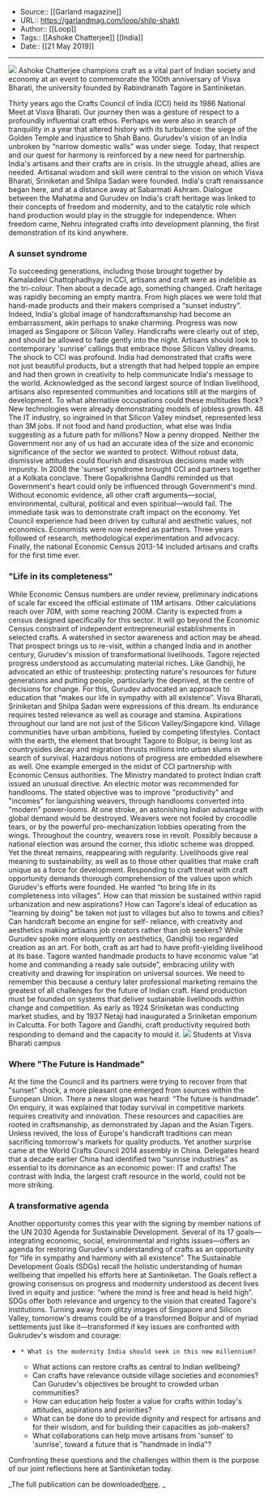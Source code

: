 ﻿
  * Source:: [[Garland magazine]]
  * URL:: https://garlandmag.com/loop/shilp-shakti
  * Author:: [[Loop]]
  * Tags:: [[Ashoke Chatterjee]] [[India]]
  * Date:: [[21 May 2019]]


* * *
[![](https://garlandmag.com/wp-content/uploads/2019/05/Clipboard-Image.jpg)](https://garlandmag.com/wp-content/uploads/2019/05/Clipboard-Image.jpg)
Ashoke Chatterjee champions craft as a vital part of Indian society and economy at an event to commemorate the 100th anniversary of Visva Bharati, the university founded by Rabindranath Tagore in Santiniketan.
 
Thirty years ago the Crafts Council of India (CCI) held its 1986 National Meet at Visva Bharati. Our journey then was a gesture of respect to a profoundly influential craft ethos. Perhaps we were also in search of tranquility in a year that altered history with its turbulence: the siege of the Golden Temple and injustice to Shah Bano. Gurudev's vision of an India unbroken by “narrow domestic walls” was under siege. Today, that respect and our quest for harmony is reinforced by a new need for partnership. India's artisans and their crafts are in crisis. In the struggle ahead, allies are needed.
Artisanal wisdom and skill were central to the vision on which Visva Bharati, Sriniketan and Shilpa Sadan were founded. India's craft renaissance began here, and at a distance away at Sabarmati Ashram. Dialogue between the Mahatma and Gurudev on India's craft heritage was linked to their concepts of freedom and modernity, and to the catalytic role which hand production would play in the struggle for independence. When freedom came, Nehru integrated crafts into development planning, the first demonstration of its kind anywhere.
### A sunset syndrome
To succeeding generations, including those brought together by Kamaladevi Chattophadhyay in CCI, artisans and craft were as indelible as the tri-colour. Then about a decade ago, something changed. Craft heritage was rapidly becoming an empty mantra. From high places we were told that hand-made products and their makers comprised a “sunset industry”. Indeed, India's global image of handcraftsmanship had become an embarrassment, akin perhaps to snake charming. Progress was now imaged as Singapore or Silicon Valley. Handicrafts were clearly out of step, and should be allowed to fade gently into the night. Artisans should look to contemporary 'sunrise' callings that embrace those Silicon Valley dreams. The shock to CCI was profound. India had demonstrated that crafts were not just beautiful products, but a strength that had helped topple an empire and had then grown in creativity to help communicate India's message to the world. Acknowledged as the second largest source of Indian livelihood, artisans also represented communities and locations still at the margins of development. To what alternative occupations could these multitudes flock? New technologies were already demonstrating models of jobless growth. 48
The IT industry, so ingrained in that Silicon Valley mindset, represented less than 3M jobs. If not food and hand production, what else was India suggesting as a future path for millions? Now a penny dropped. Neither the Government nor any of us had an accurate idea of the size and economic significance of the sector we wanted to protect. Without robust data, dismissive attitudes could flourish and disastrous decisions made with impunity.
In 2008 the 'sunset' syndrome brought CCI and partners together at a Kolkata conclave. There Gopalkrishna Gandhi reminded us that Government's heart could only be influenced through Government's mind. Without economic evidence, all other craft arguments—social, environmental, cultural, political and even spiritual—would fail. The immediate task was to demonstrate craft impact on the economy. Yet Council experience had been driven by cultural and aesthetic values, not economics. Economists were now needed as partners. Three years followed of research, methodological experimentation and advocacy. Finally, the national Economic Census 2013-14 included artisans and crafts for the first time ever.
### "Life in its completeness"
While Economic Census numbers are under review, preliminary indications of scale far exceed the official estimate of 11M artisans. Other calculations reach over 70M, with some reaching 200M. Clarity is expected from a census designed specifically for this sector. It will go beyond the Economic Census constraint of independent entrepreneurial establishments in selected crafts. A watershed in sector awareness and action may be ahead. That prospect brings us to re-visit, within a changed India and in another century, Gurudev's mission of transformational livelihoods.
Tagore rejected progress understood as accumulating material riches. Like Gandhiji, he advocated an ethic of trusteeship: protecting nature's resources for future generations and putting people, particularly the deprived, at the centre of decisions for change. For this, Gurudev advocated an approach to education that “makes our life in sympathy with all existence”. Visva Bharati, Sriniketan and Shilpa Sadan were expressions of this dream. Its endurance requires tested relevance as well as courage and stamina. Aspirations throughout our land are not just of the Silicon Valley/Singapore kind. Village communities have urban ambitions, fueled by competing lifestyles. Contact with the earth, the element that brought Tagore to Bolpur, is being lost as countrysides decay and migration thrusts millions into urban slums in search of survival.
Hazardous notions of progress are embedded elsewhere as well. One example emerged in the midst of CCI partnership with Economic Census authorities. The Ministry mandated to protect Indian craft issued an unusual directive. An electric motor was recommended for handlooms. The stated objective was to improve "productivity" and "incomes" for languishing weavers, through handlooms converted into "modern" power-looms. At one stroke, an astonishing Indian advantage with global demand would be destroyed. Weavers were not fooled by crocodile tears, or by the powerful pro-mechanization lobbies operating from the wings. Throughout the country, weavers rose in revolt. Possibly because a national election was around the corner, this idiotic scheme was dropped. Yet the threat remains, reappearing with regularity.
Livelihoods give real meaning to sustainability, as well as to those other qualities that make craft unique as a force for development. Responding to craft threat with craft opportunity demands thorough comprehension of the values upon which Gurudev's efforts were founded. He wanted “to bring life in its completeness into villages”. How can that mission be sustained within rapid urbanization and new aspirations? How can Tagore's ideal of education as "learning by doing" be taken not just to villages but also to towns and cities? Can handcraft become an engine for self- reliance, with creativity and aesthetics making artisans job creators rather than job seekers? While Gurudev spoke more eloquently on aesthetics, Gandhiji too regarded creation as an art. For both, craft as art had to have profit-yielding livelihood at its base. Tagore wanted handmade products to have economic value “at home and commanding a ready sale outside”, embracing utility with creativity and drawing for inspiration on universal sources. We need to remember this because a century later professional marketing remains the greatest of all challenges for the future of Indian craft. Hand production must be founded on systems that deliver sustainable livelihoods within change and competition. As early as 1924 Sriniketan was conducting market studies, and by 1937 Netaji had inaugurated a Sriniketan emporium in Calcutta. For both Tagore and Gandhi, craft productivity required both responding to demand and the capacity to mould it.
[![](https://garlandmag.com/wp-content/uploads/2019/05/visva-bharati-tagore-santiniketan-bengal-university-naac_3d4e29cc-350e-11e9-85ab-b5c6484f4b61-1.jpg)](https://garlandmag.com/wp-content/uploads/2019/05/visva-bharati-tagore-santiniketan-bengal-university-naac_3d4e29cc-350e-11e9-85ab-b5c6484f4b61-1.jpg)
Students at Visva Bharati campus
### Where "The Future is Handmade"
At the time the Council and its partners were trying to recover from that "sunset" shock, a more pleasant one emerged from sources within the European Union. There a new slogan was heard: “The future is handmade”. On enquiry, it was explained that today survival in competitive markets requires creativity and innovation. These resources and capacities are rooted in craftsmanship, as demonstrated by Japan and the Asian Tigers. Unless revived, the loss of Europe's handicraft traditions can mean sacrificing tomorrow's markets for quality products. Yet another surprise came at the World Crafts Council 2014 assembly in China. Delegates heard that a decade earlier China had identified two “sunrise industries” as essential to its dominance as an economic power: IT and crafts! The contrast with India, the largest craft resource in the world, could not be more striking.
### A transformative agenda
Another opportunity comes this year with the signing by member nations of the UN 2030 Agenda for Sustainable Development. Several of its 17 goals—integrating economic, social, environmental and rights issues—offers an agenda for restoring Gurudev's understanding of crafts as an opportunity for “life in sympathy and harmony with all existence”. The Sustainable Development Goals (SDGs) recall the holistic understanding of human wellbeing that impelled his efforts here at Santiniketan. The Goals reflect a growing consensus on progress and modernity understood as decent lives lived in equity and justice: “where the mind is free and head is held high”. SDGs offer both relevance and urgency to the vision that created Tagore's institutions. Turning away from glitzy images of Singapore and Silicon Valley, tomorrow's dreams could be of a transformed Bolpur and of myriad settlements just like it—transformed if key issues are confronted with Gukrudev's wisdom and courage:
  *     * What is the modernity India should seek in this new millennium?
    * What actions can restore crafts as central to Indian wellbeing?
    * Can crafts have relevance outside village societies and economies? Can Gurudev's objectives be brought to crowded urban communities?
    * How can education help foster a value for crafts within today's attitudes, aspirations and priorities?
    * What can be done do to provide dignity and respect for artisans and for their wisdom, and for building their capacities as job-makers?
    * What collaborations can help move artisans from 'sunset' to 'sunrise', toward a future that is "handmade in India"?


Confronting these questions and the challenges within them is the purpose of our joint reflections here at Santiniketan today.
 
 _The full publication can be downloaded[here](https://app.box.com/s/hskhoouhgg4hveqn4ix0ake579998e43). _
